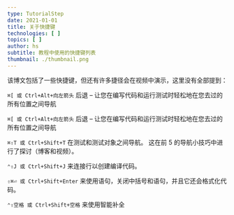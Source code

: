 ```yaml
---
type: TutorialStep
date: 2021-01-01
title: 关于快捷键
technologies: [ ]
topics: [ ]
author: hs
subtitle: 教程中使用的快捷键列表
thumbnail: ./thumbnail.png
---
```


该博文包括了一些快捷键，但还有许多捷径会在视频中演示，这里没有全部提到：

`⌘[ 或 Ctrl+Alt+向左箭头` 后退 – 让您在编写代码和运行测试时轻松地在您去过的所有位置之间导航

`⌘[ 或 Ctrl+Alt+向左箭头` 后退 – 让您在编写代码和运行测试时轻松地在您去过的所有位置之间导航

`⌘⇧T 或 Ctrl+Shift+T` 在测试和测试对象之间导航。 这在前 5 的导航小技巧中进行了探讨（博客和视频）。

`⌃⇧J 或 Ctrl+Shift+J` 来连接行以创建编译代码。

`⇧⌘⏎ 或 Ctrl+Shift+Enter` 来使用语句，关闭中括号和语句，并且它还会格式化代码。

`⌃⇧空格 或 Ctrl+Shift+空格` 来使用智能补全